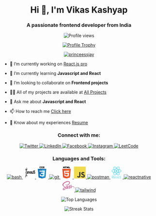 <h1 align="center">Hi 👋, I'm Vikas Kashyap</h1>
<h3 align="center">A passionate frontend developer from India</h3>

<p align="center">
    <img src="https://komarev.com/ghpvc/?username=princeessjay&label=Profile%20views&color=0e75b6&style=flat" alt="Profile views" />
</p>

<p align="center">
    <a href="https://github.com/ryo-ma/github-profile-trophy">
        <img src="https://github-profile-trophy.vercel.app/?username=princeessjay" alt="Profile Trophy" />
    </a>
</p>



<p align="center"> <a href="https://twitter.com/princeessjay" target="blank"><img src="https://img.shields.io/twitter/follow/princeessjay?logo=twitter&style=for-the-badge" alt="princeessjay" /></a> 

- 🔭 I’m currently working on [React.js pro](https://github.com/princeessjay/React.js-Pro.git)

- 🌱 I’m currently learning **Javascript and React**

- 👯 I’m looking to collaborate on **Frontend projects**

- 👨‍💻 All of my projects are available at [All Projects](https://github.com/princeessjay?tab=repositories)

- 💬 Ask me about **Javascript and React**

- 📫 How to reach me [Click here](mailto:vikaskashyaprock@gmail.com)

- 📄 Know about my experiences [Resume](https://github.com/princeessjay/princeessjay/blob/main/Vikas%20Kashyap%20Frontend%202Yrs.pdf) </p>

<h3 align="center">Connect with me:</h3>
<p align="center">
    <a href="https://x.com/princeessjay" target="_blank">
        <img src="https://cdn.icon-icons.com/icons2/4029/PNG/96/twitter_x_new_logo_x_round_circle_blue_icon_256074.png" height="30" width="40" alt="Twitter" />
    </a>
    <a href="https://linkedin.com/in/www.linkedin.com/in/vikas-kashyap8542" target="_blank">
        <img src="https://cdn.icon-icons.com/icons2/805/PNG/96/linkedin_icon-icons.com_65929.png" height="30" width="40" alt="LinkedIn" />
    </a>
    <a href="https://fb.com/vikas%20kashyap" target="_blank">
        <img src="https://cdn.icon-icons.com/icons2/2429/PNG/96/facebook_logo_icon_147291.png" height="30" width="40" alt="Facebook" />
    </a>
    <a href="https://instagram.com/princeessjay" target="_blank">
        <img src="https://cdn.icon-icons.com/icons2/1211/PNG/96/1491580635-yumminkysocialmedia26_83102.png" height="30" width="40" alt="Instagram" />
    </a>
    <a href="https://www.leetcode.com/princeessjay" target="_blank">
        <img src="https://cdn.icon-icons.com/icons2/2389/PNG/96/leetcode_logo_icon_145113.png" height="30" width="40" alt="LeetCode" />
    </a>
</p>

<h3 align="center">Languages and Tools:</h3>
<p align="center">
    <a href="https://www.gnu.org/software/bash/" target="_blank" rel="noreferrer">
        <img src="https://www.vectorlogo.zone/logos/gnu_bash/gnu_bash-icon.svg" alt="bash" width="40" height="40"/>
    </a>
    <a href="https://canvasjs.com" target="_blank" rel="noreferrer">
        <img src="https://raw.githubusercontent.com/Hardik0307/Hardik0307/master/assets/canvasjs-charts.svg" alt="canvasjs" width="40" height="40"/>
    </a>
    <a href="https://www.w3schools.com/css/" target="_blank" rel="noreferrer">
        <img src="https://raw.githubusercontent.com/devicons/devicon/master/icons/css3/css3-original-wordmark.svg" alt="css3" width="40" height="40"/>
    </a>
    <a href="https://git-scm.com/" target="_blank" rel="noreferrer">
        <img src="https://www.vectorlogo.zone/logos/git-scm/git-scm-icon.svg" alt="git" width="40" height="40"/>
    </a>
    <a href="https://www.w3.org/html/" target="_blank" rel="noreferrer">
        <img src="https://raw.githubusercontent.com/devicons/devicon/master/icons/html5/html5-original-wordmark.svg" alt="html5" width="40" height="40"/>
    </a>
    <a href="https://developer.mozilla.org/en-US/docs/Web/JavaScript" target="_blank" rel="noreferrer">
        <img src="https://raw.githubusercontent.com/devicons/devicon/master/icons/javascript/javascript-original.svg" alt="javascript" width="40" height="40"/>
    </a>
    <a href="https://postman.com" target="_blank" rel="noreferrer">
        <img src="https://www.vectorlogo.zone/logos/getpostman/getpostman-icon.svg" alt="postman" width="40" height="40"/>
    </a>
    <a href="https://reactjs.org/" target="_blank" rel="noreferrer">
        <img src="https://raw.githubusercontent.com/devicons/devicon/master/icons/react/react-original-wordmark.svg" alt="react" width="40" height="40"/>
    </a>
    <a href="https://reactnative.dev/" target="_blank" rel="noreferrer">
        <img src="https://reactnative.dev/img/header_logo.svg" alt="reactnative" width="40" height="40"/>
    </a>
    <a href="https://sass-lang.com" target="_blank" rel="noreferrer">
        <img src="https://raw.githubusercontent.com/devicons/devicon/master/icons/sass/sass-original.svg" alt="sass" width="40" height="40"/>
    </a>
    <a href="https://tailwindcss.com/" target="_blank" rel="noreferrer">
        <img src="https://www.vectorlogo.zone/logos/tailwindcss/tailwindcss-icon.svg" alt="tailwind" width="40" height="40"/>
    </a>
</p>

<p align="center">
    <img src="https://github-readme-stats.vercel.app/api/top-langs?username=princeessjay&show_icons=true&locale=en&layout=compact" alt="Top Languages" />
</p>

<p align="center">
    <img src="https://github-readme-streak-stats.herokuapp.com/?user=princeessjay&" alt="Streak Stats" />
</p>
